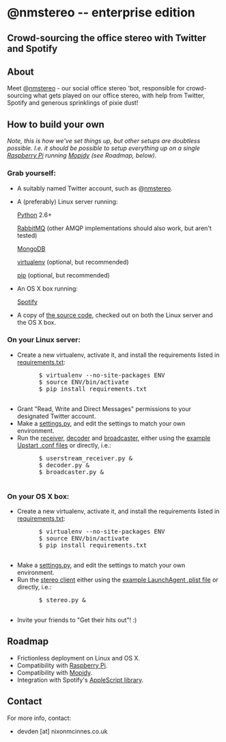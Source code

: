 # @nmstereo -- enterprise edition

## Crowd-sourcing the office stereo with Twitter and Spotify

## About

Meet @[nmstereo](http://twitter.com/nmstereo) - our social office stereo 'bot,
 responsible for crowd-sourcing what gets played on our office stereo, with
 help from Twitter, Spotify and generous sprinklings of pixie dust!

## How to build your own

_Note, this is how we've set things up, but other setups are doubtless possible. I.e. it should be possible to setup everything up on a single [Raspberry Pi](http://www.raspberrypi.org/) running [Mopidy](https://github.com/mopidy/mopidy) (see Roadmap, below)._

### Grab yourself:

* A suitably named Twitter account, such as @[nmstereo](http://twitter.com/nmstereo).
* A (preferably) Linux server running: 
    
    [Python](http://www.python.org/) 2.6+
    
    [RabbitMQ](http://www.rabbitmq.com/) (other AMQP implementations should also work, but aren't tested)
    
    [MongoDB](http://www.mongodb.org/)
    
    [virtualenv](http://www.virtualenv.org/) (optional, but recommended)
    
    [pip](http://www.pip-installer.org/) (optional, but recommended)
    
* An OS X box running:
    
    [Spotify](http://www.spotify.com/)
    
* A copy of [the source code](https://github.com/nixmc/nmstereo-enterprise-edition), checked out on both the Linux server and the OS X box.

### On your Linux server:

* Create a new virtualenv, activate it, and install the requirements listed in [requirements.txt](https://github.com/nixmc/nmstereo-enterprise-edition/blob/master/requirements.txt):
    <pre>
        $ virtualenv --no-site-packages ENV
        $ source ENV/bin/activate
        $ pip install requirements.txt
    </pre>
* Grant "Read, Write and Direct Messages" permissions to your designated Twitter account. 
* Make a [settings.py](https://github.com/nixmc/nmstereo-enterprise-edition/blob/master/src/settings.example.py), and edit the settings to match your own environment.
* Run the [receiver](https://github.com/nixmc/nmstereo-enterprise-edition/blob/master/src/userstream_receiver.py), [decoder](https://github.com/nixmc/nmstereo-enterprise-edition/blob/master/src/decoder.py) and [broadcaster](https://github.com/nixmc/nmstereo-enterprise-edition/blob/master/src/broadcaster.py), either using the [example Upstart .conf files](https://github.com/nixmc/nmstereo-enterprise-edition/blob/master/upstart/) or directly, i.e.:
    <pre>
        $ userstream_receiver.py &
        $ decoder.py &
        $ broadcaster.py &
    </pre>

### On your OS X box:

* Create a new virtualenv, activate it, and install the requirements listed in [requirements.txt](https://github.com/nixmc/nmstereo-enterprise-edition/blob/master/requirements.txt):
    <pre>
        $ virtualenv --no-site-packages ENV
        $ source ENV/bin/activate
        $ pip install requirements.txt
    </pre>
* Make a [settings.py](https://github.com/nixmc/nmstereo-enterprise-edition/blob/master/src/settings.example.py), and edit the settings to match your own environment.
* Run the [stereo client](https://github.com/nixmc/nmstereo-enterprise-edition/blob/master/src/stereo.py) either using the [example LaunchAgent .plist file](https://github.com/nixmc/nmstereo-enterprise-edition/blob/master/LaunchAgents/com.nixmc.nmstereo.plist) or directly, i.e.:
    <pre>
        $ stereo.py &
    </pre>
* Invite your friends to "Get their hits out"! :)

## Roadmap

* Frictionless deployment on Linux and OS X.
* Compatibility with [Raspberry Pi](http://www.raspberrypi.org/).
* Compatibility with [Mopidy](https://github.com/mopidy/mopidy).
* Integration with Spotify's [AppleScript library](http://developer.spotify.com/blog/archives/2011/05/27/spotify-051-for-mac-%E2%80%94-now-with-applescript-support/).

## Contact

For more info, contact:

* devden [at] nixonmcinnes.co.uk
